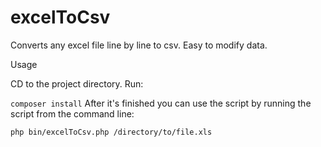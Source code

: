 # excelToCsv
Converts any excel file line by line to csv. Easy to modify data.

Usage

CD to the project directory. Run:

```composer install```
After it's finished you can use the script by running the script from the command line: 

```php bin/excelToCsv.php /directory/to/file.xls ```
